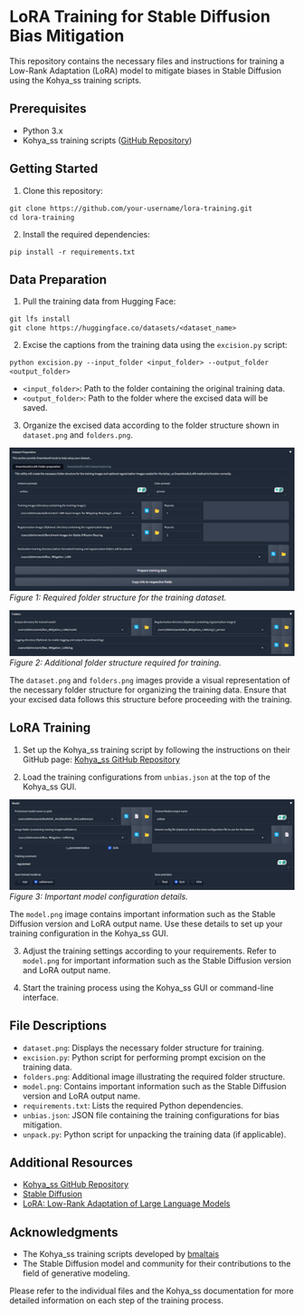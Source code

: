 # LoRA Training for Stable Diffusion Bias Mitigation

This repository contains the necessary files and instructions for training a Low-Rank Adaptation (LoRA) model to mitigate biases in Stable Diffusion using the Kohya_ss training scripts.

## Prerequisites

- Python 3.x
- Kohya_ss training scripts ([GitHub Repository](https://github.com/bmaltais/kohya_ss))

## Getting Started

1. Clone this repository:
   
```
git clone https://github.com/your-username/lora-training.git
cd lora-training
```

2. Install the required dependencies:
   
```
pip install -r requirements.txt
```

## Data Preparation

1. Pull the training data from Hugging Face:

```
git lfs install
git clone https://huggingface.co/datasets/<dataset_name>
```

2. Excise the captions from the training data using the `excision.py` script:

```
python excision.py --input_folder <input_folder> --output_folder <output_folder>
```

- `<input_folder>`: Path to the folder containing the original training data.
- `<output_folder>`: Path to the folder where the excised data will be saved.

3. Organize the excised data according to the folder structure shown in `dataset.png` and `folders.png`.

![Dataset Folder Structure](dataset.png)
*Figure 1: Required folder structure for the training dataset.*

![Folders Structure](folders.png)
*Figure 2: Additional folder structure required for training.*

The `dataset.png` and `folders.png` images provide a visual representation of the necessary folder structure for organizing the training data. Ensure that your excised data follows this structure before proceeding with the training.

## LoRA Training

1. Set up the Kohya_ss training script by following the instructions on their GitHub page: [Kohya_ss GitHub Repository](https://github.com/bmaltais/kohya_ss)

2. Load the training configurations from `unbias.json` at the top of the Kohya_ss GUI.

![Model Configuration](model.png)
*Figure 3: Important model configuration details.*

The `model.png` image contains important information such as the Stable Diffusion version and LoRA output name. Use these details to set up your training configuration in the Kohya_ss GUI.

3. Adjust the training settings according to your requirements. Refer to `model.png` for important information such as the Stable Diffusion version and LoRA output name.

4. Start the training process using the Kohya_ss GUI or command-line interface.

## File Descriptions

- `dataset.png`: Displays the necessary folder structure for training.
- `excision.py`: Python script for performing prompt excision on the training data.
- `folders.png`: Additional image illustrating the required folder structure.
- `model.png`: Contains important information such as the Stable Diffusion version and LoRA output name.
- `requirements.txt`: Lists the required Python dependencies.
- `unbias.json`: JSON file containing the training configurations for bias mitigation.
- `unpack.py`: Python script for unpacking the training data (if applicable).

## Additional Resources

- [Kohya_ss GitHub Repository](https://github.com/bmaltais/kohya_ss)
- [Stable Diffusion](https://stability.ai/blog/stable-diffusion-public-release)
- [LoRA: Low-Rank Adaptation of Large Language Models](https://arxiv.org/abs/2106.09685)

## Acknowledgments

- The Kohya_ss training scripts developed by [bmaltais](https://github.com/bmaltais)
- The Stable Diffusion model and community for their contributions to the field of generative modeling.

Please refer to the individual files and the Kohya_ss documentation for more detailed information on each step of the training process.
